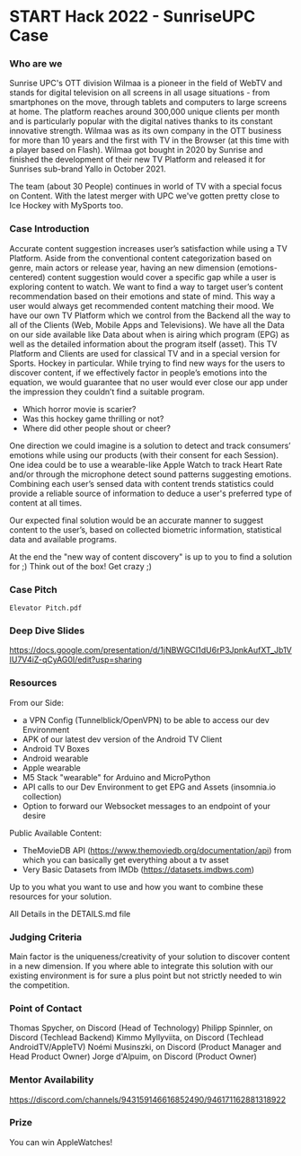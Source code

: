 # START Hack 2022 - SunriseUPC Case

### Who are we
Sunrise UPC's OTT division Wilmaa is a pioneer in the field of WebTV and stands for digital television on all screens in all usage situations - from smartphones on the move, through tablets and computers to large screens at home. The platform reaches around 300,000 unique clients per month and is particularly popular with the digital natives thanks to its constant innovative strength.
Wilmaa was as its own company in the OTT business for more than 10 years and the first with TV in the Browser (at this time with a player based on Flash). Wilmaa got bought in 2020 by Sunrise and finished the development of their new TV Platform and released it for Sunrises sub-brand Yallo in October 2021.

The team (about 30 People) continues in world of TV with a special focus on Content. With the latest merger with UPC we've gotten pretty close to Ice Hockey with MySports too.

### Case Introduction
Accurate content suggestion increases user’s satisfaction while using a TV Platform. Aside from the conventional content categorization based on genre, main actors or release year, having an new dimension (emotions-centered) content suggestion would cover a specific gap while a user is exploring content to watch. We want to find a way to target user’s content recommendation based on their emotions and state of mind. This way a user would always get recommended content matching their mood.
We have our own TV Platform which we control from the Backend all the way to all of the Clients (Web, Mobile Apps and Televisions). We have all the Data on our side available like Data about when is airing which program (EPG) as well as the detailed information about the program itself (asset). This TV Platform and Clients are used for classical TV and in a special version for Sports. Hockey in particular.
While trying to find new ways for the users to discover content, if we effectively factor in people’s emotions into the equation, we would guarantee that no user would ever close our app under the impression they couldn’t find a suitable program.

* Which horror movie is scarier?
* Was this hockey game thrilling or not?
* Where did other people shout or cheer?

One direction we could imagine is a solution to detect and track consumers’ emotions while using our products (with their consent for each Session). One idea could be to use a wearable-like Apple Watch to track Heart Rate and/or through the microphone detect sound patterns suggesting emotions. Combining each user’s sensed data with content trends statistics could provide a reliable source of information to deduce a user's preferred type of content at all times.

Our expected final solution would be an accurate manner to suggest content to the user’s, based on collected biometric information, statistical data and available programs.

At the end the "new way of content discovery" is up to you to find a solution for ;) Think out of the box! Get crazy ;)

### Case Pitch
`Elevator Pitch.pdf`

### Deep Dive Slides
https://docs.google.com/presentation/d/1jNBWGCI1dU6rP3JpnkAufXT_Jb1VIU7V4iZ-qCyAG0I/edit?usp=sharing

### Resources
From our Side:
* a VPN Config (Tunnelblick/OpenVPN) to be able to access our dev Environment
* APK of our latest dev version of the Android TV Client
* Android TV Boxes
* Android wearable
* Apple wearable
* M5 Stack "wearable" for Arduino and MicroPython
* API calls to our Dev Environment to get EPG and Assets (insomnia.io collection)
* Option to forward our Websocket messages to an endpoint of your desire

Public Available Content:
* TheMovieDB API (https://www.themoviedb.org/documentation/api) from which you can basically get everything about a tv asset
* Very Basic Datasets from IMDb (https://datasets.imdbws.com)

Up to you what you want to use and how you want to combine these resources for your solution.

All Details in the DETAILS.md file

### Judging Criteria
Main factor is the uniqueness/creativity of your solution to discover content in a new dimension. If you where able to integrate this solution with our existing environment is for sure a plus point but not strictly needed to win the competition.

### Point of Contact
Thomas Spycher, on Discord (Head of Technology)
Philipp Spinnler, on Discord (Techlead Backend)
Kimmo Myllyviita, on Discord (Techlead AndroidTV/AppleTV)
Noémi Musinszki, on Discord (Product Manager and Head Product Owner)
Jorge d'Alpuim, on Discord (Product Owner)

### Mentor Availability
https://discord.com/channels/943159146616852490/946171162881318922

### Prize
You can win AppleWatches!
